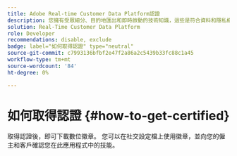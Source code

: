```yaml
---
title: Adobe Real-time Customer Data Platform認證
description: 您擁有受眾細分、目的地匯出和即時啟動的技術知識，這些是符合資料和隱私權法規、客戶資料平台(CDP)的統一設定檔，並且具備Adobe Experience Platform的知識。
solution: Real-Time Customer Data Platform
role: Developer
recommendations: disable, exclude
badge: label="如何取得認證" type="neutral"
source-git-commit: c7993136bfbf2e47f2a86a2c5439b33fc88c1a45
workflow-type: tm+mt
source-wordcount: '84'
ht-degree: 0%

---
```


# 如何取得認證 {#how-to-get-certified}

取得認證後，即可下載數位徽章。 您可以在社交設定檔上使用徽章，並向您的僱主和客戶確認您在此應用程式中的技能。
